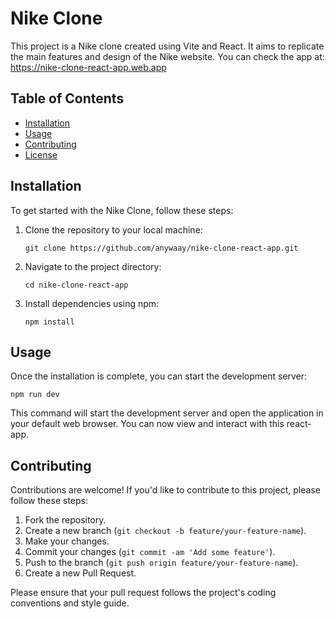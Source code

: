 # Nike Clone

This project is a Nike clone created using Vite and React. It aims to replicate the main features and design of the Nike website.
You can check the app at: https://nike-clone-react-app.web.app

## Table of Contents

- [Installation](#installation)
- [Usage](#usage)
- [Contributing](#contributing)
- [License](#license)

## Installation

To get started with the Nike Clone, follow these steps:

1. Clone the repository to your local machine:

    ```
    git clone https://github.com/anywaay/nike-clone-react-app.git
    ```

2. Navigate to the project directory:

    ```
    cd nike-clone-react-app
    ```

3. Install dependencies using npm:

    ```
    npm install
    ```

## Usage

Once the installation is complete, you can start the development server:


    npm run dev


This command will start the development server and open the application in your default web browser. You can now view and interact with this react-app.

## Contributing

Contributions are welcome! If you'd like to contribute to this project, please follow these steps:

1. Fork the repository.
2. Create a new branch (`git checkout -b feature/your-feature-name`).
3. Make your changes.
4. Commit your changes (`git commit -am 'Add some feature'`).
5. Push to the branch (`git push origin feature/your-feature-name`).
6. Create a new Pull Request.

Please ensure that your pull request follows the project's coding conventions and style guide.


